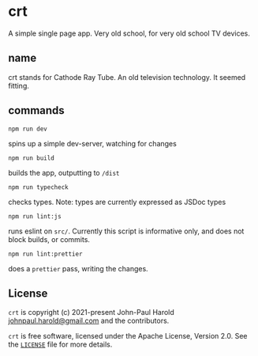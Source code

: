 # crt

A simple single page app. Very old school, for very old school TV devices.

## name

crt stands for Cathode Ray Tube. An old television technology. It seemed fitting.

## commands

`npm run dev`

spins up a simple dev-server, watching for changes

`npm run build`

builds the app, outputting to `/dist`

`npm run typecheck`

checks types. Note: types are currently expressed as JSDoc types

`npm run lint:js`

runs eslint on `src/`. Currently this script is informative only, and does not block builds, or commits.

`npm run lint:prettier`

does a `prettier` pass, writing the changes.

## License

`crt` is copyright (c) 2021-present John-Paul Harold <johnpaul.harold@gmail.com> and the contributors.

`crt` is free software, licensed under the Apache License, Version 2.0. See the
[`LICENSE`](LICENSE) file for more details.
